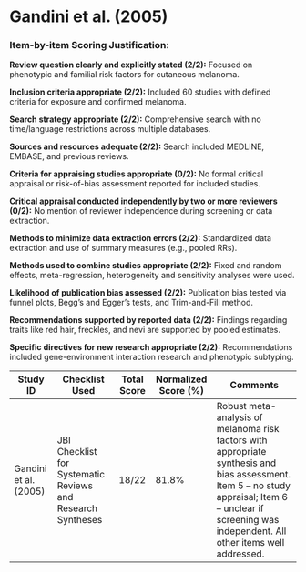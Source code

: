 # Gandini et al. (2005)

### Item-by-item Scoring Justification:

**Review question clearly and explicitly stated (2/2):** Focused on phenotypic and familial risk factors for cutaneous melanoma.

**Inclusion criteria appropriate (2/2):** Included 60 studies with defined criteria for exposure and confirmed melanoma.

**Search strategy appropriate (2/2):** Comprehensive search with no time/language restrictions across multiple databases.

**Sources and resources adequate (2/2):** Search included MEDLINE, EMBASE, and previous reviews.

**Criteria for appraising studies appropriate (0/2):** No formal critical appraisal or risk-of-bias assessment reported for included studies.

**Critical appraisal conducted independently by two or more reviewers (0/2):** No mention of reviewer independence during screening or data extraction.

**Methods to minimize data extraction errors (2/2):** Standardized data extraction and use of summary measures (e.g., pooled RRs).

**Methods used to combine studies appropriate (2/2):** Fixed and random effects, meta-regression, heterogeneity and sensitivity analyses were used.

**Likelihood of publication bias assessed (2/2):** Publication bias tested via funnel plots, Begg’s and Egger’s tests, and Trim-and-Fill method.

**Recommendations supported by reported data (2/2):** Findings regarding traits like red hair, freckles, and nevi are supported by pooled estimates.

**Specific directives for new research appropriate (2/2):** Recommendations included gene-environment interaction research and phenotypic subtyping.

| Study ID | Checklist Used | Total Score | Normalized Score (%) | Comments |
| --- | --- | --- | --- | --- |
| Gandini et al. (2005) | JBI Checklist for Systematic Reviews and Research Syntheses | 18/22 | 81.8% | Robust meta-analysis of melanoma risk factors with appropriate synthesis and bias assessment. Item 5 – no study appraisal; Item 6 – unclear if screening was independent. All other items well addressed. |
